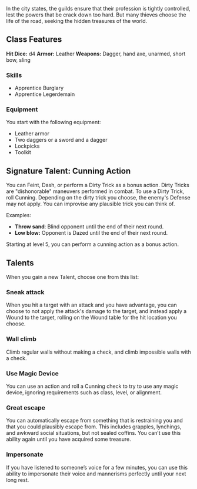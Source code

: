 In the city states, the guilds ensure that their profession is tightly controlled, lest the powers that be crack down too hard. But many thieves choose the life of the road, seeking the hidden treasures of the world.

## Class Features

**Hit Dice:** d4
**Armor:** Leather
**Weapons:** Dagger, hand axe, unarmed, short bow, sling

### Skills
- Apprentice Burglary
- Apprentice Legerdemain
### Equipment
You start with the following equipment:

- Leather armor
- Two daggers or a sword and a dagger
- Lockpicks
- Toolkit

## Signature Talent: Cunning Action

You can Feint, Dash, or perform a Dirty Trick as a bonus action. Dirty Tricks are "dishonorable" maneuvers performed in combat. To use a Dirty Trick, roll Cunning. Depending on the dirty trick you choose, the enemy's Defense may not apply. You can improvise any plausible trick you can think of.

Examples:

- **Throw sand**: Blind opponent until the end of their next round.
- **Low blow:** Opponent is Dazed until the end of their next round.

Starting at level 5, you can perform a cunning action as a bonus action.

## Talents
When you gain a new Talent, choose one from this list:
### Sneak attack
When you hit a target with an attack and you have advantage, you can choose to not apply the attack's damage to the target, and instead apply a Wound to the target, rolling on the Wound table for the hit location you choose.

### Wall climb
Climb regular walls without making a check, and climb impossible walls with a check.

### Use Magic Device
You can use an action and roll a Cunning check to try to use any magic device, ignoring requirements such as class, level, or alignment.

### Great escape
You can automatically escape from something that is restraining you and that you could plausibly escape from. This includes grapples, lynchings, and awkward social situations, but not sealed coffins. You can’t use this ability again until you have acquired some treasure.

### Impersonate
If you have listened to someone’s voice for a few minutes, you can use this ability to impersonate their voice and mannerisms perfectly until your next long rest.